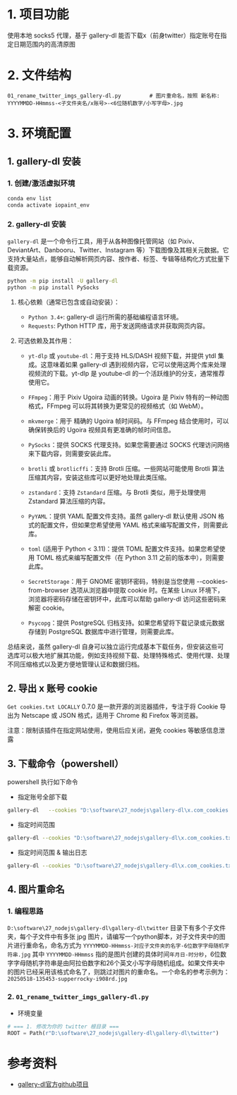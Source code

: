 # 1. 项目功能

使用本地 socks5 代理，基于 gallery-dl  能否下载x（前身twitter）指定账号在指定日期范围内的高清原图


# 2. 文件结构

```
01_rename_twitter_imgs_gallery-dl.py         # 图片重命名，按照 新名称: YYYYMMDD-HHmmss-<子文件夹名/x账号>-<6位随机数字/小写字母>.jpg
```



# 3.  环境配置


## 1. gallery-dl 安装

### 1. 创建/激活虚拟环境

```cmd
conda env list
conda activate iopaint_env
```


### 2. gallery-dl 安装

`gallery-dl` 是一个命令行工具，用于从各种图像托管网站（如 Pixiv、DeviantArt、Danbooru、Twitter、Instagram 等）下载图像及其相关元数据。它支持大量站点，能够自动解析网页内容、按作者、标签、专辑等结构化方式批量下载资源。

```cmd
python -m pip install -U gallery-dl
python -m pip install PySocks
```


1. 核心依赖（通常已包含或自动安装）：

   - `Python 3.4+`: gallery-dl 运行所需的基础编程语言环境。
   - `Requests`: Python HTTP 库，用于发送网络请求并获取网页内容。


2. 可选依赖及其作用：

   - `yt-dlp` 或 `youtube-dl`：用于支持 HLS/DASH 视频下载，并提供 ytdl 集成。这意味着如果 gallery-dl 遇到视频内容，它可以使用这两个库来处理视频流的下载。yt-dlp 是 youtube-dl 的一个活跃维护的分支，通常推荐使用它。

   - `FFmpeg`：用于 Pixiv Ugoira 动画的转换。Ugoira 是 Pixiv 特有的一种动图格式，FFmpeg 可以将其转换为更常见的视频格式（如 WebM）。

   - `mkvmerge`：用于 精确的 Ugoira 帧时间码。与 FFmpeg 结合使用时，可以确保转换后的 Ugoira 视频具有更准确的帧时间信息。

   - `PySocks`：提供 SOCKS 代理支持。如果您需要通过 SOCKS 代理访问网络来下载内容，则需要安装此库。

   - `brotli` 或 `brotlicffi`：支持 Brotli 压缩。一些网站可能使用 Brotli 算法压缩其内容，安装这些库可以更好地处理此类压缩。

   - `zstandard`：支持 `Zstandard` 压缩。与 Brotli 类似，用于处理使用 Zstandard 算法压缩的内容。

   - `PyYAML`：提供 YAML 配置文件支持。虽然 gallery-dl 默认使用 JSON 格式的配置文件，但如果您希望使用 YAML 格式来编写配置文件，则需要此库。

   - `toml` (适用于 Python < 3.11)：提供 TOML 配置文件支持。如果您希望使用 TOML 格式来编写配置文件（在 Python 3.11 之前的版本中），则需要此库。

   - `SecretStorage`：用于 GNOME 密钥环密码，特别是当您使用 --cookies-from-browser 选项从浏览器中提取 cookie 时。在某些 Linux 环境下，浏览器将密码存储在密钥环中，此库可以帮助 gallery-dl 访问这些密码来解密 cookie。

   - `Psycopg`：提供 PostgreSQL 归档支持。如果您希望将下载记录或元数据存储到 PostgreSQL 数据库中进行管理，则需要此库。

总结来说，虽然 gallery-dl 自身可以独立运行完成基本下载任务，但安装这些可选库可以极大地扩展其功能，例如支持视频下载、处理特殊格式、使用代理、处理不同压缩格式以及更方便地管理认证和数据归档。






## 2. 导出 x 账号 cookie

`Get cookies.txt LOCALLY` 0.7.0 是一款开源的浏览器插件，专注于将 Cookie 导出为 Netscape 或 JSON 格式，适用于 Chrome 和 Firefox 等浏览器。

注意：限制该插件在指定网站使用，使用后应关闭，避免 cookies 等敏感信息泄露




## 3. 下载命令（powershell）

powershell 执行如下命令


- 指定账号全部下载

```sh
gallery-dl   --cookies "D:\software\27_nodejs\gallery-dl\x.com_cookies.txt"   --proxy "socks5://127.0.0.1:1080"     https://twitter.com/Japantravelco/media
```



- 指定时间范围

```sh
gallery-dl --cookies "D:\software\27_nodejs\gallery-dl\x.com_cookies.txt" --proxy "socks5://127.0.0.1:1080" --filter "date >= datetime(2025, 4, 12) and date < datetime(2025, 5, 29)"   https://twitter.com/Japantravelco/media
```


- 指定时间范围 & 输出日志
 
```sh
gallery-dl --cookies "D:\software\27_nodejs\gallery-dl\x.com_cookies.txt" --proxy "socks5://127.0.0.1:1080" --filter "date >= datetime(2025, 1, 27) and date < datetime(2025, 5, 28)" -v https://twitter.com/Japantravelco/media > download_log.txt 2>&1
```



## 4. 图片重命名

### 1. 编程思路

`D:\software\27_nodejs\gallery-dl\gallery-dl\twitter`  目录下有多个子文件夹，每个子文件中有多张 jpg 图片，请编写一个python脚本，对子文件夹中的图片进行重命名，命名方式为 `YYYYMMDD-HHmmss-对应子文件夹的名字-6位数字字母随机字符串.jpg`   其中 `YYYYMMDD-HHmmss` 指的是图片创建的具体时间`年月日-时分秒`，6位数字字母随机字符串是由阿拉伯数字和26个英文小写字母随机组成。如果文件夹中的图片已经采用该格式命名了，则跳过对图片的重命名。一个命名的参考示例为：`20250518-135453-supperrocky-i908rd.jpg` 


### 2. `01_rename_twitter_imgs_gallery-dl.py`

- 环境变量

```py
# === 1. 修改为你的 twitter 根目录 ===
ROOT = Path(r"D:\software\27_nodejs\gallery-dl\gallery-dl\twitter")
```




# 参考资料

- [gallery-dl官方github项目](https://github.com/mikf/gallery-dl/tree/master)





